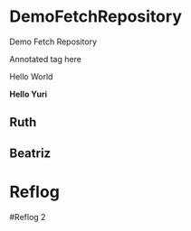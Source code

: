 # DemoFetchRepository
Demo Fetch Repository

Annotated tag here

Hello World


**Hello Yuri**

## Ruth

## Beatriz

# Reflog

#Reflog 2